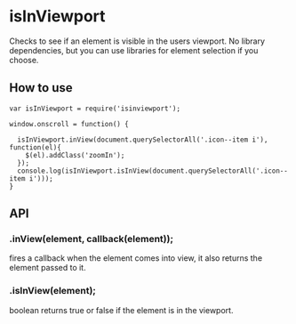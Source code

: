 # isInViewport
Checks to see if an element is visible in the users viewport.
No library dependencies, but you can use libraries for element selection if you choose.


## How to use
```
var isInViewport = require('isinviewport');

window.onscroll = function() {

  isInViewport.inView(document.querySelectorAll('.icon--item i'), function(el){
    $(el).addClass('zoomIn');
  });
  console.log(isInViewport.isInView(document.querySelectorAll('.icon--item i')));
}
```

## API

### .inView(element, callback(element));
fires a callback when the element comes into view, it also returns the element passed to it.

### .isInView(element);
boolean returns true or false if the element is in the viewport.
